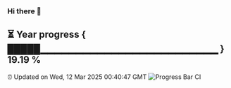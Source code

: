 ### Hi there 👋
⏳ Year progress { █████▁▁▁▁▁▁▁▁▁▁▁▁▁▁▁▁▁▁▁▁▁▁▁▁▁ } 19.19 %
---
⏰ Updated on Wed, 12 Mar 2025 00:40:47 GMT
![Progress Bar CI](https://github.com/Moyi321/Moyi321/workflows/Progress%20Bar%20CI/badge.svg)
